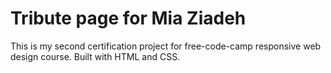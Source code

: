 # Tribute page for Mia Ziadeh

This is my second certification project for free-code-camp responsive web design course. Built with HTML and CSS.
